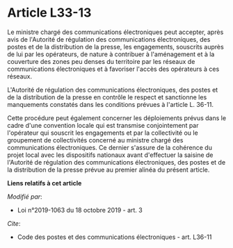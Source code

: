 # Article L33-13

Le ministre chargé des communications électroniques peut accepter, après avis de l'Autorité de régulation des communications
électroniques, des postes et de la distribution de la presse, les engagements, souscrits auprès de lui par les opérateurs, de
nature à contribuer à l'aménagement et à la couverture des zones peu denses du territoire par les réseaux de communications
électroniques et à favoriser l'accès des opérateurs à ces réseaux.

L'Autorité de régulation des communications électroniques, des postes et de la distribution de la presse en contrôle le
respect et sanctionne les manquements constatés dans les conditions prévues à l'article L. 36-11.

Cette procédure peut également concerner les déploiements prévus dans le cadre d'une convention locale qui est transmise
conjointement par l'opérateur qui souscrit les engagements et par la collectivité ou le groupement de collectivités concerné
au ministre chargé des communications électroniques. Ce dernier s'assure de la cohérence du projet local avec les dispositifs
nationaux avant d'effectuer la saisine de l'Autorité de régulation des communications électroniques, des postes et de la
distribution de la presse prévue au premier alinéa du présent article.

**Liens relatifs à cet article**

_Modifié par_:

  - Loi n°2019-1063 du 18 octobre 2019 - art. 3

_Cite_:

  - Code des postes et des communications électroniques - art. L36-11
